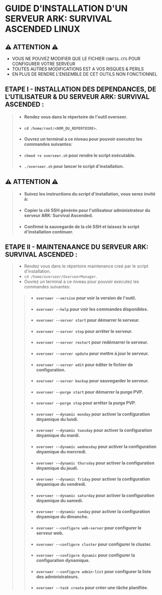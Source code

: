 # GUIDE D'INSTALLATION D'UN SERVEUR ARK: SURVIVAL ASCENDED LINUX

## ⚠️ __ATTENTION__ ⚠️
- VOUS NE POUVEZ MODIFIER QUE LE FICHIER `CONFIG.CFG` POUR CONFIGURER VOTRE SERVEUR
- TOUTES AUTRES MODIFICATIONS EST A VOS RISQUES & PERILS
- EN PLUS DE RENDRE L'ENSEMBLE DE CET OUTILS NON FONCTIONNEL

## ETAPE I - INSTALLATION DES DEPENDANCES, DE L'UTILISATEUR & DU SERVEUR ARK: SURVIVAL ASCENDED :
> - #### Rendez vous dans le répertoire de l'outil overseer.
> - #### `cd /home/root/<NOM_DU_REPERTOIRE>`.
> - #### Ouvrez un terminal a ce niveau pour pouvoir executez les commandes suivantes:
> - #### `chmod +x overseer.sh` pour rendre le script exécutable.
> - #### `./overseer.sh` pour lancer le script d'installation.

## ⚠️ __ATTENTION__ ⚠️
> - #### Suivez les instructions du script d'installation, vous serez invité à:
> - #### Copier la clé SSH générée pour l'utilisateur administrateur du serveur ARK: Survival Ascended.
> - #### Confirmé la sauvegarde de la clé SSH et laissez le script d'installation continuer.

## ETAPE II - MAINTENAANCE DU SERVEUR ARK: SURVIVAL ASCENDED :
> - Rendez vous dans le répertoire maintenance creé par le script d'installation.
> - `cd /home/overseer/OverseerManager`.
> - Ouvrez un terminal a ce niveau pour pouvoir executez les commandes suivantes:
> > - #### `overseer --version` pour voir la version de l'outil.
> > - #### `overseer --help` pour voir les commandes disponibles.
> > - #### `overseer --server start` pour démarrer le serveur.
> > - #### `overseer --server stop` pour arrêter le serveur.
> > - #### `overseer --server restart` pour redémarrer le serveur.
> > - #### `overseer --server update` pour mettre à jour le serveur.
> > - #### `overseer --server edit` pour éditer le fichier de configuration.
> > - #### `overseer --server backup` pour sauvegarder le serveur.
> > - #### `overseer --purge start` pour démarrer la purge PVP.
> > - #### `overseer --purge stop` pour arrêter la purge PVP.
> > - #### `overseer --dynamic monday` pour activer la configuration dnyamique du lundi.
> > - #### `overseer --dynamic tuesday` pour activer la configuration dnyamique du mardi.
> > - #### `overseer --dynamic wednesday` pour activer la configuration dnyamique du mercredi.
> > - #### `overseer --dynamic thursday` pour activer la configuration dnyamique du jeudi.
> > - #### `overseer --dynamic friday` pour activer la configuration dnyamique du vendredi.
> > - #### `overseer --dynamic saturday` pour activer la configuration dnyamique du samedi.
> > - #### `overseer --dynamic sunday` pour activer la configuration dnyamique du dimanche.
> > - #### `overseer --configure web-server` pour configurer le serveur web.
> > - #### `overseer --configure cluster` pour configurer le cluster.
> > - #### `overseer --configure dynamic` pour configurer la configuration dynamique.
> > - #### `overseer --configure admin-list` pour configurer la liste des administrateurs.
> > - #### `overseer --task create` pour créer une tâche planifiée.
